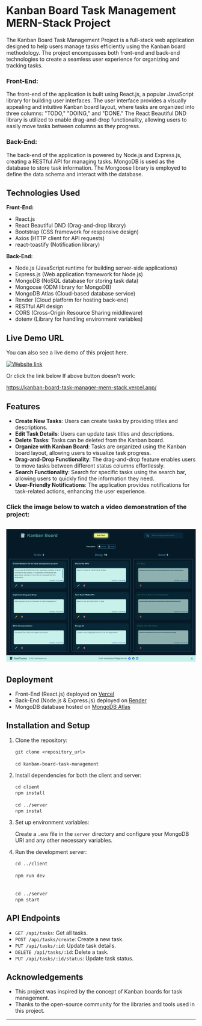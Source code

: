 # Kanban Board Task Management MERN-Stack Project

The Kanban Board Task Management Project is a full-stack web application designed to help users manage tasks efficiently using the Kanban board methodology. The project encompasses both front-end and back-end technologies to create a seamless user experience for organizing and tracking tasks.

### Front-End:

The front-end of the application is built using React.js, a popular JavaScript library for building user interfaces. The user interface provides a visually appealing and intuitive Kanban board layout, where tasks are organized into three columns: "TODO," "DOING," and "DONE." The React Beautiful DND library is utilized to enable drag-and-drop functionality, allowing users to easily move tasks between columns as they progress.

### Back-End:

The back-end of the application is powered by Node.js and Express.js, creating a RESTful API for managing tasks. MongoDB is used as the database to store task information. The Mongoose library is employed to define the data schema and interact with the database.

## Technologies Used

**Front-End:**

- React.js
- React Beautiful DND (Drag-and-drop library)
- Bootstrap (CSS framework for responsive design)
- Axios (HTTP client for API requests)
- react-toastify (Notification library)

**Back-End:**

- Node.js (JavaScript runtime for building server-side applications)
- Express.js (Web application framework for Node.js)
- MongoDB (NoSQL database for storing task data)
- Mongoose (ODM library for MongoDB)
- MongoDB Atlas (Cloud-based database service)
- Render (Cloud platform for hosting back-end)
- RESTful API design
- CORS (Cross-Origin Resource Sharing middleware)
- dotenv (Library for handling environment variables)

## Live Demo URL

You can also see a live demo of this project here.

[![Website link](https://img.shields.io/badge/Website-Link-green)](https://kanban-board-task-manager-mern-stack.vercel.app/)

Or click the link below If above button doesn't work:

https://kanban-board-task-manager-mern-stack.vercel.app/

## Features

- **Create New Tasks**: Users can create tasks by providing titles and descriptions.
- **Edit Task Details**: Users can update task titles and descriptions.
- **Delete Tasks**: Tasks can be deleted from the Kanban board.
- **Organize with Kanban Board**: Tasks are organized using the Kanban board layout, allowing users to visualize task progress.
- **Drag-and-Drop Functionality**: The drag-and-drop feature enables users to move tasks between different status columns effortlessly.
- **Search Functionality**: Search for specific tasks using the search bar, allowing users to quickly find the information they need.
- **User-Friendly Notifications**: The application provides notifications for task-related actions, enhancing the user experience.

### Click the image below to watch a video demonstration of the project:

## [![Watch the video](./frontend/src/assets/KanbanBoard-TaskManager-MERN-Stack.png)](./frontend/src/assets/KanbanBoard.mp4)

## Deployment

- Front-End (React.js) deployed on [Vercel](https://kanban-board-task-manager-mern-stack.vercel.app/)
- Back-End (Node.js & Express.js) deployed on [Render](https://taskmanagement-webapp.onrender.com/)
- MongoDB database hosted on [MongoDB Atlas](https://www.mongodb.com/cloud/atlas)

## Installation and Setup

1.  Clone the repository:

        git clone <repository_url>

        cd kanban-board-task-management

2.  Install dependencies for both the client and server:

        cd client
        npm install

        cd ../server
        npm instal

3.  Set up environment variables:

    Create a `.env` file in the `server` directory and configure your MongoDB URI and any other necessary variables.

4.  Run the development server:

        cd ../client

        npm run dev


        cd ../server
        npm start

## API Endpoints

- `GET /api/tasks`: Get all tasks.
- `POST /api/tasks/create`: Create a new task.
- `PUT /api/tasks/:id`: Update task details.
- `DELETE /api/tasks/:id`: Delete a task.
- `PUT /api/tasks/:id/status`: Update task status.

## Acknowledgements

- This project was inspired by the concept of Kanban boards for task management.
- Thanks to the open-source community for the libraries and tools used in this project.

---
